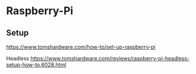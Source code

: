 # Raspberry-Pi

## Setup
https://www.tomshardware.com/how-to/set-up-raspberry-pi 

Headless
https://www.tomshardware.com/reviews/raspberry-pi-headless-setup-how-to,6028.html
